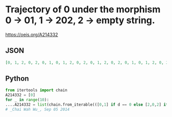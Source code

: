 # Trajectory of 0 under the morphism 0 \-\> 01, 1 \-\> 202, 2 \-\> empty string\.
https://oeis.org/A214332
## JSON
```JSON
[0, 1, 2, 0, 2, 0, 1, 0, 1, 2, 0, 2, 0, 1, 2, 0, 2, 0, 1, 0, 1, 2, 0, 2, 0, 1, 0, 1, 2, 0, 2, 0, 1, 2, 0, 2, 0, 1, 0, 1, 2, 0, 2, 0, 1, 2, 0, 2, 0, 1, 0, 1, 2, 0, 2, 0, 1, 0, 1, 2, 0, 2, 0, 1, 2, 0, 2, 0, 1, 0, 1, 2, 0, 2, 0, 1, 0, 1, 2, 0, 2, 0, 1, 2, 0, 2, 0]
```
## Python
```Python
from itertools import chain
A214332 = [0]
for _ in range(10):
....A214332 = list(chain.from_iterable(([0,1] if d == 0 else [2,0,2] if d == 1 else [] for d in A214332)))
# _Chai Wah Wu_, Sep 05 2014
```
